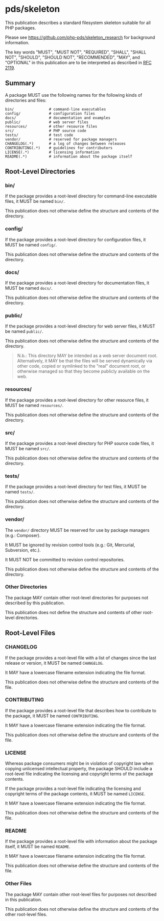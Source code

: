 # pds/skeleton

This publication describes a standard filesystem skeleton suitable for all PHP
packages.

Please see <https://github.com/php-pds/skeleton_research> for background information.

The key words "MUST", "MUST NOT", "REQUIRED", "SHALL", "SHALL NOT", "SHOULD",
"SHOULD NOT", "RECOMMENDED", "MAY", and "OPTIONAL" in this publication are to be
interpreted as described in [RFC 2119](http://tools.ietf.org/html/rfc2119).

## Summary

A package MUST use the following names for the following kinds of directories
and files:

```
bin/                # command-line executables
config/             # configuration files
docs/               # documentation and examples
public/             # web server files
resources/          # other resource files
src/                # PHP source code
tests/              # test code
vendor/             # reserved for package managers
CHANGELOG(.*)       # a log of changes between releases
CONTRIBUTING(.*)    # guidelines for contributors
LICENSE(.*)         # licensing information
README(.*)          # information about the package itself
```

## Root-Level Directories

### bin/

If the package provides a root-level directory for command-line executable files, it MUST
be named `bin/`.

This publication does not otherwise define the structure and contents of the
directory.

### config/

If the package provides a root-level directory for configuration files, it MUST be named
`config/`.

This publication does not otherwise define the structure and contents of the
directory.

### docs/

If the package provides a root-level directory for documentation files, it MUST be named
`docs/`.

This publication does not otherwise define the structure and contents of the
directory.

### public/

If the package provides a root-level directory for web server files, it MUST be named
`public/`.

This publication does not otherwise define the structure and contents of the
directory.

> N.b.: This directory MAY be intended as a web server document root.
> Alternatively, it MAY be that the files will be served dynamically via other
> code, copied or symlinked to the "real" document root, or otherwise managed so
> that they become publicly available on the web.

### resources/

If the package provides a root-level directory for other resource files, it MUST be named
`resources/`.

This publication does not otherwise define the structure and contents of the
directory.

### src/

If the package provides a root-level directory for PHP source code files, it MUST be named
`src/`.

This publication does not otherwise define the structure and contents of the
directory.

### tests/

If the package provides a root-level directory for test files, it MUST be named `tests/`.

This publication does not otherwise define the structure and contents of the
directory.

### vendor/

The `vendor/` directory MUST be reserved for use by package managers (e.g.:
Composer).

It MUST be ignored by revision control tools (e.g.: Git, Mercurial, Subversion,
etc.).

It MUST NOT be committed to revision control repositories.

This publication does not otherwise define the structure and contents of the
directory.

### Other Directories

The package MAY contain other root-level directories for purposes not described
by this publication.

This publication does not define the structure and contents of other root-level
directories.

## Root-Level Files

### CHANGELOG

If the package provides a root-level file with a list of changes since the last release or
version, it MUST be named `CHANGELOG`.

It MAY have a lowercase filename extension indicating the file format.

This publication does not otherwise define the structure and contents of the
file.

### CONTRIBUTING

If the package provides a root-level file that describes how to contribute to the package,
it MUST be named `CONTRIBUTING`.

It MAY have a lowercase filename extension indicating the file format.

This publication does not otherwise define the structure and contents of the
file.

### LICENSE

Whereas package consumers might be in violation of copyright law when copying
unlicensed intellectual property, the package SHOULD include a root-level file
indicating the licensing and copyright terms of the package contents.

If the package provides a root-level file indicating the licensing and copyright
terms of the package contents, it MUST be named `LICENSE`.

It MAY have a lowercase filename extension indicating the file format.

This publication does not otherwise define the structure and contents of the
file.

### README

If the package provides a root-level file with information about the package itself, it
MUST be named `README`.

It MAY have a lowercase filename extension indicating the file format.

This publication does not otherwise define the structure and contents of the
file.

### Other Files

The package MAY contain other root-level files for purposes not described in
this publication.

This publication does not otherwise define the structure and contents of the
other root-level files.
